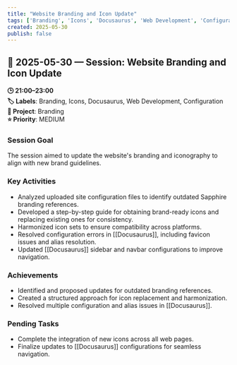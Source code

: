 ```yaml
---
title: "Website Branding and Icon Update"
tags: ['Branding', 'Icons', 'Docusaurus', 'Web Development', 'Configuration']
created: 2025-05-30
publish: false
---
```


## 📅 2025-05-30 — Session: Website Branding and Icon Update

**🕒 21:00–23:00**  
**🏷️ Labels**: Branding, Icons, Docusaurus, Web Development, Configuration  
**📂 Project**: Branding  
**⭐ Priority**: MEDIUM  


### Session Goal
The session aimed to update the website's branding and iconography to align with new brand guidelines.

### Key Activities
- Analyzed uploaded site configuration files to identify outdated Sapphire branding references.
- Developed a step-by-step guide for obtaining brand-ready icons and replacing existing ones for consistency.
- Harmonized icon sets to ensure compatibility across platforms.
- Resolved configuration errors in [[Docusaurus]], including favicon issues and alias resolution.
- Updated [[Docusaurus]] sidebar and navbar configurations to improve navigation.

### Achievements
- Identified and proposed updates for outdated branding references.
- Created a structured approach for icon replacement and harmonization.
- Resolved multiple configuration and alias issues in [[Docusaurus]].

### Pending Tasks
- Complete the integration of new icons across all web pages.
- Finalize updates to [[Docusaurus]] configurations for seamless navigation.
